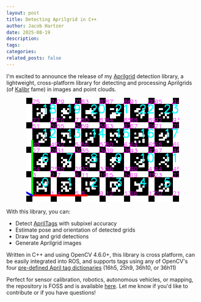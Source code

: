 ```yaml
---
layout: post
title: Detecting Aprilgrid in C++
author: Jacob Hartzer
date: 2025-08-19
description:
tags:
categories:
related_posts: false
---
```


I'm excited to announce the release of my [Aprilgrid](https://github.com/JHartzer/aprilgrid) detection library, a lightweight, cross-platform library for detecting and processing Aprilgrids (of [Kalibr](https://github.com/ethz-asl/kalibr/) fame) in images and point clouds.

<p align="center">
  <img src="/assets/img/aprilgrid_25h9_4x6_out.png" style="float:center"/>
</p>


With this library, you can:
- Detect [AprilTags](https://github.com/AprilRobotics/apriltag) with subpixel accuracy
- Estimate pose and orientation of detected grids
- Draw tag and grid detections
- Generate Aprilgrid images

Written in C++ and using OpenCV 4.6.0+, this library is cross platform, can be easily integrated into ROS, and supports tags using any of OpenCV's  four [pre-defined April tag dictionaries](https://docs.opencv.org/4.6.0/d9/d6a/group__aruco.html#gac84398a9ed9dd01306592dd616c2c975) (16h5, 25h9, 36h10, or 36h11)

Perfect for sensor calibration, robotics, autonomous vehicles, or mapping, the repository is FOSS and is available [here](https://github.com/JHartzer/aprilgrid). Let me know if you'd like to contribute or if you have questions!
